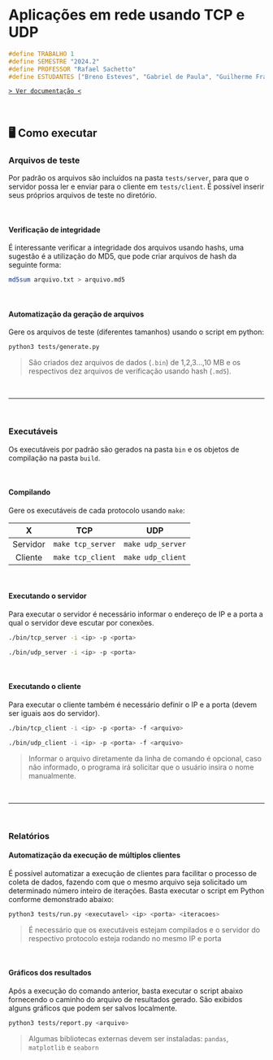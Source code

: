 # Aplicações em rede usando TCP e UDP

```c
#define TRABALHO 1
#define SEMESTRE "2024.2"
#define PROFESSOR "Rafael Sachetto"
#define ESTUDANTES ["Breno Esteves", "Gabriel de Paula", "Guilherme Francis"]
```

[`> Ver documentação <`](./docs/documentation-ptbr.pdf)

&nbsp;

## 🖥 Como executar

### Arquivos de teste

Por padrão os arquivos são incluídos na pasta `tests/server`, para que o servidor possa ler e enviar para o cliente em `tests/client`. É possível inserir seus próprios arquivos de teste no diretório.

&nbsp;

#### Verificação de integridade

É interessante verificar a integridade dos arquivos usando hashs, uma sugestão é a utilização do MD5, que pode criar arquivos de hash da seguinte forma:

```bash
md5sum arquivo.txt > arquivo.md5
```

&nbsp;

#### Automatização da geração de arquivos

Gere os arquivos de teste (diferentes tamanhos) usando o script em python:

```bash
python3 tests/generate.py
```

> São criados dez arquivos de dados (`.bin`) de 1,2,3...,10 MB e os respectivos dez arquivos de verificação usando hash (`.md5`).

&nbsp;

---

&nbsp;

### Executáveis

Os executáveis por padrão são gerados na pasta `bin` e os objetos de compilação na pasta `build`.

&nbsp;

#### Compilando

Gere os executáveis de cada protocolo usando `make`:

|X|TCP|UDP|
|:-:|:-:|:-:|
|Servidor|`make tcp_server`|`make udp_server`|
|Cliente|`make tcp_client`|`make udp_client`|

&nbsp;

#### Executando o servidor

Para executar o servidor é necessário informar o endereço de IP e a porta a qual o servidor deve escutar por conexões.

```bash
./bin/tcp_server -i <ip> -p <porta>
```

```bash
./bin/udp_server -i <ip> -p <porta>
```

&nbsp;

#### Executando o cliente

Para executar o cliente também é necessário definir o IP e a porta (devem ser iguais aos do servidor).

```bash
./bin/tcp_client -i <ip> -p <porta> -f <arquivo>
```

```bash
./bin/udp_client -i <ip> -p <porta> -f <arquivo>
```

> Informar o arquivo diretamente da linha de comando é opcional, caso não informado, o programa irá solicitar que o usuário insira o nome manualmente.

&nbsp;

---

&nbsp;

### Relatórios

#### Automatização da execução de múltiplos clientes

É possível automatizar a execução de clientes para facilitar o processo de coleta de dados, fazendo com que o mesmo arquivo seja solicitado um determinado número inteiro de iterações. Basta executar o script em Python conforme demonstrado abaixo:

```bash
python3 tests/run.py <executavel> <ip> <porta> <iteracoes>
```

>É necessário que os executáveis estejam compilados e o servidor do respectivo protocolo esteja rodando no mesmo IP e porta

&nbsp;

#### Gráficos dos resultados

Após a execução do comando anterior, basta executar o script abaixo fornecendo o caminho do arquivo de resultados gerado. São exibidos alguns gráficos que podem ser salvos localmente.

```bash
python3 tests/report.py <arquivo>
```

> Algumas bibliotecas externas devem ser instaladas: `pandas`, `matplotlib` e `seaborn`
